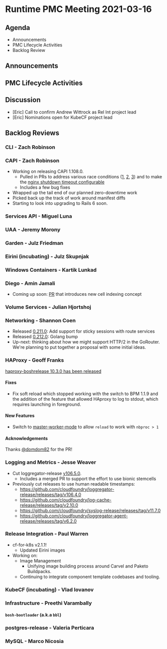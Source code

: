 # Runtime PMC Meeting 2021-03-16

## Agenda

* Announcements
* PMC Lifecycle Activities
* Backlog Review


## Announcements


## PMC Lifecycle Activities


## Discussion

- [Eric] Call to confirm Andrew Wittrock as Rel Int project lead
- [Eric] Nominations open for KubeCF project lead


## Backlog Reviews

### CLI - Zach Robinson


### CAPI - Zach Robinson
- Working on releasing CAPI 1.108.0.
  - Pulled in PRs to address various race conditions ([1](https://github.com/cloudfoundry/cloud_controller_ng/pull/1973), [2](https://github.com/cloudfoundry/cloud_controller_ng/pull/2053), [3](https://github.com/cloudfoundry/cloud_controller_ng/pull/2133)) and to make the [nginx shutdown timeout configurable](https://github.com/cloudfoundry/cloud_controller_ng/pull/2138)
  - Includes a few bug fixes
- Wrapped up the tail end of our planned zero-downtime work
- Picked back up the track of work around manifest diffs
- Starting to look into upgrading to Rails 6 soon.


### Services API - Miguel Luna


### UAA - Jeremy Morony


### Garden - Julz Friedman


### Eirini (incubating) - Julz Skupnjak


### Windows Containers - Kartik Lunkad


### Diego - Amin Jamali
- Coming up soon: [PR](https://github.com/cloudfoundry/diego-release/issues/542) that introduces new cell indexing concept

### Volume Services - Julian Hjortshoj


### Networking - Shannon Coen
- Released [0.211.0](https://github.com/cloudfoundry/routing-release/releases/tag/0.211.0): Add support for sticky sessions with route services
- Released [0.212.0](https://github.com/cloudfoundry/routing-release/releases/tag/0.212.0): Golang bump
- Up-next: thinking about how we might support HTTP/2 in the GoRouter. We're planning to put together a proposal with some initial ideas.

### HAProxy - Geoff Franks
[haproxy-boshrelease 10.3.0 has been released](https://github.com/cloudfoundry-incubator/haproxy-boshrelease/releases/tag/v10.3.0)

#### Fixes
- Fix soft reload which stopped working with the switch to BPM 1.1.9 and the addition of the feature that allowed HAproxy to log to stdout, which requires launching in foreground.

#### New Features
- Switch to [master-worker-mode](https://www.haproxy.com/de/blog/haproxy-process-management/) to allow `reload` to work with `nbproc > 1`

#### Acknowledgements

Thanks [@domdom82](https://github.com/domdom82) for the PR!


### Logging and Metrics - Jesse Weaver
* Cut loggregator-release [v106.5.0](https://github.com/cloudfoundry/loggregator-release/releases/tag/v106.5.0).
  * Includes a merged PR to support the effort to use bionic stemcells
* Previously cut releases to use human readable timestamps:
  * https://github.com/cloudfoundry/loggregator-release/releases/tag/v106.4.0
  * https://github.com/cloudfoundry/log-cache-release/releases/tag/v2.10.0
  * https://github.com/cloudfoundry/syslog-release/releases/tag/v11.7.0
  * https://github.com/cloudfoundry/loggregator-agent-release/releases/tag/v6.2.0

### Release Integration - Paul Warren
* cf-for-k8s v2.1.1!
  * Updated Eirini images
* Working on:
  * Image Management
    * Unifying image building process around Carvel and Paketo Buildpacks.
  * Continuing to integrate component template codebases and tooling.

### KubeCF (incubating) - Vlad Iovanov


### Infrastructure - Preethi Varambally

#### `bosh-bootloader` (a.k.a `bbl`)


### postgres-release - Valeria Perticara


### MySQL - Marco Nicosia
